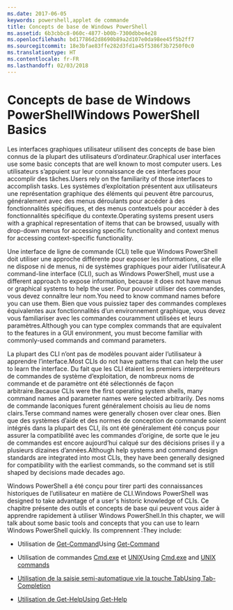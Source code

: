 ```yaml
---
ms.date: 2017-06-05
keywords: powershell,applet de commande
title: Concepts de base de Windows PowerShell
ms.assetid: 6b3cbbc8-060c-4877-b00b-7300dbbe4e28
ms.openlocfilehash: bd17786d2d8690b89a2d107e0da98ee45f5b2ff7
ms.sourcegitcommit: 18e3bfae83ffe282d3fd1a45f5386f3b7250f0c0
ms.translationtype: HT
ms.contentlocale: fr-FR
ms.lasthandoff: 02/03/2018
---
```

# <a name="windows-powershell-basics"></a><span data-ttu-id="a03b0-103">Concepts de base de Windows PowerShell</span><span class="sxs-lookup"><span data-stu-id="a03b0-103">Windows PowerShell Basics</span></span>
<span data-ttu-id="a03b0-104">Les interfaces graphiques utilisateur utilisent des concepts de base bien connus de la plupart des utilisateurs d’ordinateur.</span><span class="sxs-lookup"><span data-stu-id="a03b0-104">Graphical user interfaces use some basic concepts that are well known to most computer users.</span></span> <span data-ttu-id="a03b0-105">Les utilisateurs s’appuient sur leur connaissance de ces interfaces pour accomplir des tâches.</span><span class="sxs-lookup"><span data-stu-id="a03b0-105">Users rely on the familiarity of those interfaces to accomplish tasks.</span></span> <span data-ttu-id="a03b0-106">Les systèmes d’exploitation présentent aux utilisateurs une représentation graphique des éléments qui peuvent être parcourus, généralement avec des menus déroulants pour accéder à des fonctionnalités spécifiques, et des menus contextuels pour accéder à des fonctionnalités spécifique du contexte.</span><span class="sxs-lookup"><span data-stu-id="a03b0-106">Operating systems present users with a graphical representation of items that can be browsed, usually with drop-down menus for accessing specific functionality and context menus for accessing context-specific functionality.</span></span>

<span data-ttu-id="a03b0-107">Une interface de ligne de commande (CLI) telle que Windows PowerShell doit utiliser une approche différente pour exposer les informations, car elle ne dispose ni de menus, ni de systèmes graphiques pour aider l’utilisateur.</span><span class="sxs-lookup"><span data-stu-id="a03b0-107">A command-line interface (CLI), such as Windows PowerShell, must use a different approach to expose information, because it does not have menus or graphical systems to help the user.</span></span> <span data-ttu-id="a03b0-108">Pour pouvoir utiliser des commandes, vous devez connaître leur nom.</span><span class="sxs-lookup"><span data-stu-id="a03b0-108">You need to know command names before you can use them.</span></span> <span data-ttu-id="a03b0-109">Bien que vous puissiez taper des commandes complexes équivalentes aux fonctionnalités d’un environnement graphique, vous devez vous familiariser avec les commandes couramment utilisées et leurs paramètres.</span><span class="sxs-lookup"><span data-stu-id="a03b0-109">Although you can type complex commands that are equivalent to the features in a GUI environment, you must become familiar with commonly-used commands and command parameters.</span></span>

<span data-ttu-id="a03b0-110">La plupart des CLI n’ont pas de modèles pouvant aider l’utilisateur à apprendre l’interface.</span><span class="sxs-lookup"><span data-stu-id="a03b0-110">Most CLIs do not have patterns that can help the user to learn the interface.</span></span> <span data-ttu-id="a03b0-111">Du fait que les CLI étaient les premiers interpréteurs de commandes de système d’exploitation, de nombreux noms de commande et de paramètre ont été sélectionnés de façon arbitraire.</span><span class="sxs-lookup"><span data-stu-id="a03b0-111">Because CLIs were the first operating system shells, many command names and parameter names were selected arbitrarily.</span></span> <span data-ttu-id="a03b0-112">Des noms de commande laconiques furent généralement choisis au lieu de noms clairs.</span><span class="sxs-lookup"><span data-stu-id="a03b0-112">Terse command names were generally chosen over clear ones.</span></span> <span data-ttu-id="a03b0-113">Bien que des systèmes d’aide et des normes de conception de commande soient intégrés dans la plupart des CLI, ils ont été généralement été conçus pour assurer la compatibilité avec les commandes d’origine, de sorte que le jeu de commandes est encore aujourd’hui calqué sur des décisions prises il y a plusieurs dizaines d’années.</span><span class="sxs-lookup"><span data-stu-id="a03b0-113">Although help systems and command design standards are integrated into most CLIs, they have been generally designed for compatibility with the earliest commands, so the command set is still shaped by decisions made decades ago.</span></span>

<span data-ttu-id="a03b0-114">Windows PowerShell a été conçu pour tirer parti des connaissances historiques de l’utilisateur en matière de CLI.</span><span class="sxs-lookup"><span data-stu-id="a03b0-114">Windows PowerShell was designed to take advantage of a user's historic knowledge of CLIs.</span></span> <span data-ttu-id="a03b0-115">Ce chapitre présente des outils et concepts de base qui peuvent vous aider à apprendre rapidement à utiliser Windows PowerShell.</span><span class="sxs-lookup"><span data-stu-id="a03b0-115">In this chapter, we will talk about some basic tools and concepts that you can use to learn Windows PowerShell quickly.</span></span> <span data-ttu-id="a03b0-116">Ils comprennent :</span><span class="sxs-lookup"><span data-stu-id="a03b0-116">They include:</span></span>

- <span data-ttu-id="a03b0-117">Utilisation de [Get-Command](/powershell/module/Microsoft.PowerShell.Core/get-command)</span><span class="sxs-lookup"><span data-stu-id="a03b0-117">Using [Get-Command](/powershell/module/Microsoft.PowerShell.Core/get-command)</span></span>

- <span data-ttu-id="a03b0-118">Utilisation de commandes [Cmd.exe](/windows-server/administration/windows-commands/cmd) et [UNIX](/windows/wsl/reference)</span><span class="sxs-lookup"><span data-stu-id="a03b0-118">Using [Cmd.exe](/windows-server/administration/windows-commands/cmd) and [UNIX commands](/windows/wsl/reference)</span></span>

- [<span data-ttu-id="a03b0-119">Utilisation de la saisie semi-automatique vie la touche Tab</span><span class="sxs-lookup"><span data-stu-id="a03b0-119">Using Tab-Completion</span></span>](../../core-powershell/console/using-tab-expansion.md)

- [<span data-ttu-id="a03b0-120">Utilisation de Get-Help</span><span class="sxs-lookup"><span data-stu-id="a03b0-120">Using Get-Help</span></span>](./getting-detailed-help-information.md)
